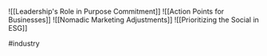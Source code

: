 ![[Leadership's Role in Purpose Commitment]]
![[Action Points for Businesses]]
![[Nomadic Marketing Adjustments]]
![[Prioritizing the Social in ESG]]

#industry 